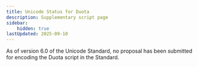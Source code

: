 ```yaml
---
title: Unicode Status for Duota
description: Supplementary script page
sidebar:
    hidden: true
lastUpdated: 2025-09-10
---
```


As of version 6.0 of the Unicode Standard, no proposal has been submitted for encoding the Duota script in the Standard.

[comment]: # (end of intro)

[comment]: # (start of blocks)



[comment]: # (end of blocks)

[comment]: # (start of chars)



[comment]: # (end of chars)

[comment]: # (start of rest)


